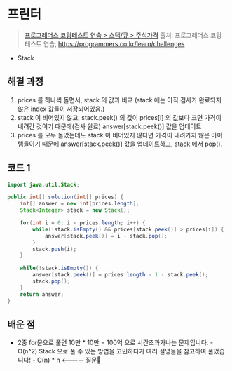 # 프린터

> [프로그래머스 코딩테스트 연습 > 스택/큐 > 주식가격](https://programmers.co.kr/learn/courses/30/lessons/42584)
> 출처: 프로그래머스 코딩 테스트 연습, https://programmers.co.kr/learn/challenges

- Stack

## 해결 과정

1. prices 를 하나씩 돌면서, stack 의 값과 비교
   (stack 에는 아직 검사가 완료되지 않은 index 값들이 저장되어있음.)
2. stack 이 비어있지 않고, stack.peek() 의 값이 prices[i] 의 값보다 크면 가격이 내려간 것이기 때문에(검사 완료) answer[stack.peek()] 값을 업데이트
3. prices 를 모두 돌았는데도 stack 이 비어있지 않다면 가격이 내려가지 않은 아이템들이기 때문에
   answer[stack.peek()] 값을 업데이트하고, stack 에서 pop().

## 코드 1

```java
import java.util.Stack;

public int[] solution(int[] prices) {
    int[] answer = new int[prices.length];
    Stack<Integer> stack = new Stack();

    for(int i = 0; i < prices.length; i++) {
        while(!stack.isEmpty() && prices[stack.peek()] > prices[i]) {
            answer[stack.peek()] = i - stack.pop();
        }
        stack.push(i);
    }

    while(!stack.isEmpty()) {
        answer[stack.peek()] = prices.length - 1 - stack.peek();
        stack.pop();
    }
    return answer;
}
```

## 배운 점

- 2중 for문으로 풀면 10만 \* 10만 = 100억 으로 시간초과가나는 문제입니다. - O(n^2)
  Stack 으로 풀 수 있는 방법을 고민하다가 여러 설명들을 참고하여 풀었습니다! - O(n) \* n <----- 질문🙋
